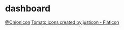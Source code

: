 # dashboard

<a href="https://www.flaticon.com/free-icons/onion" title="onion icons">@OnionIcon</a>
<a href="https://www.flaticon.com/free-icons/tomato" title="tomato icons">Tomato icons created by justicon - Flaticon</a>